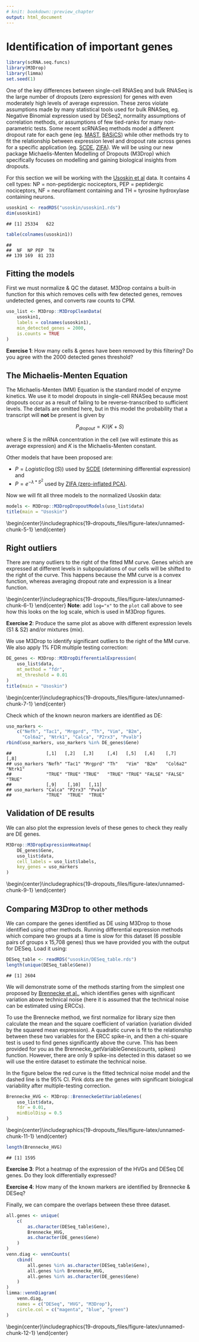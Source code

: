 ```yaml
---
# knit: bookdown::preview_chapter
output: html_document
---
```


# Identification of important genes



```r
library(scRNA.seq.funcs)
library(M3Drop)
library(limma)
set.seed(1)
```

One of the key differences between single-cell RNASeq and bulk RNASeq
is the large number of dropouts (zero expression) for genes with even
moderately high levels of average expression. These zeros violate
assumptions made by many statistical tools used for bulk RNASeq,
eg. Negative Binomial expression used by DESeq2, normality assumptions
of correlation methods, or assumptions of few tied-ranks for many
non-parametric tests. Some recent scRNASeq methods model a different
dropout rate for each gene (eg. [MAST](https://github.com/RGLab/MAST),
[BASiCS](https://github.com/catavallejos/TutorialBASiCS)) while other
methods try to fit the relationship between expression level and
dropout rate across genes for a specific application (eg. [SCDE](http://hms-dbmi.github.io/scde/),
[ZIFA](http://genomebiology.biomedcentral.com/articles/10.1186/s13059-015-0805-z)). We will be using our new package Michaelis-Menten Modelling of
Dropouts (M3Drop) which specifically focuses on modelling and gaining
biological insights from dropouts.

For this section we will be working with the [Usoskin et
al](http://www.nature.com/neuro/journal/v18/n1/full/nn.3881.html)
data. It contains 4 cell types: NP = non-peptidergic nociceptors, PEP
= peptidergic nociceptors, NF = neurofilament containing and TH =
tyrosine hydroxylase containing neurons.


```r
usoskin1 <- readRDS("usoskin/usoskin1.rds")
dim(usoskin1)
```

```
## [1] 25334   622
```

```r
table(colnames(usoskin1))
```

```
## 
##  NF  NP PEP  TH 
## 139 169  81 233
```

## Fitting the models

First we must normalize & QC the dataset. M3Drop contains a built-in
function for this which removes cells with few detected genes, removes
undetected genes, and converts raw counts to CPM.


```r
uso_list <- M3Drop::M3DropCleanData(
    usoskin1,
    labels = colnames(usoskin1),
    min_detected_genes = 2000,
    is.counts = TRUE
)
```

__Exercise 1__: How many cells & genes have been removed by this filtering? Do you agree with the 2000 detected genes threshold?

## The Michaelis-Menten Equation

The Michaelis-Menten (MM) Equation is the standard model of enzyme
kinetics. We use it to model dropouts in single-cell RNASeq because
most dropouts occur as a result of failing to be reverse-transcribed
to sufficient levels. The details are omitted here, but in this model
the probability that a transcript will __not__ be present is given by

$$P_{dropout} = K/(K + S)$$

where $S$ is the mRNA concentration in the cell (we will estimate this as average expression) and $K$ is the Michaelis-Menten constant. 


Other models that have been proposed are:

* $P=Logistic(\log(S))$ used by [SCDE](http://hms-dbmi.github.io/scde/) (determining differential expression) and
* $P=e^{-\lambda*S^2}$ used by [ZIFA (zero-inflated PCA)](http://genomebiology.biomedcentral.com/articles/10.1186/s13059-015-0805-z).

Now we will fit all three models to the normalized Usoskin data:

```r
models <- M3Drop::M3DropDropoutModels(uso_list$data)
title(main = "Usoskin")
```



\begin{center}\includegraphics{19-dropouts_files/figure-latex/unnamed-chunk-5-1} \end{center}

## Right outliers

There are many outliers to the right of the fitted MM curve. Genes
which are expressed at different levels in subpopulations of our cells
will be shifted to the right of the curve. This happens because the MM
curve is a convex function, whereas averaging dropout rate and
expression is a linear function.


\begin{center}\includegraphics{19-dropouts_files/figure-latex/unnamed-chunk-6-1} \end{center}
__Note__: add `log="x"` to the `plot` call above to see how this looks on the log scale, which is used in M3Drop figures. 

__Exercise 2__: Produce the same plot as above with different expression levels (S1 & S2) and/or mixtures (mix).

We use M3Drop to identify significant outliers to the right of the MM
curve. We also apply 1% FDR multiple testing correction:


```r
DE_genes <- M3Drop::M3DropDifferentialExpression(
    uso_list$data,
    mt_method = "fdr",
    mt_threshold = 0.01
) 
title(main = "Usoskin")
```



\begin{center}\includegraphics{19-dropouts_files/figure-latex/unnamed-chunk-7-1} \end{center}

Check which of the known neuron markers are identified as DE:

```r
uso_markers <- 
    c("Nefh", "Tac1", "Mrgprd", "Th", "Vim", "B2m", 
      "Col6a2", "Ntrk1", "Calca", "P2rx3", "Pvalb")
rbind(uso_markers, uso_markers %in% DE_genes$Gene) 
```

```
##             [,1]   [,2]   [,3]     [,4]   [,5]   [,6]    [,7]     [,8]   
## uso_markers "Nefh" "Tac1" "Mrgprd" "Th"   "Vim"  "B2m"   "Col6a2" "Ntrk1"
##             "TRUE" "TRUE" "TRUE"   "TRUE" "TRUE" "FALSE" "FALSE"  "TRUE" 
##             [,9]    [,10]   [,11]  
## uso_markers "Calca" "P2rx3" "Pvalb"
##             "TRUE"  "TRUE"  "TRUE"
```

## Validation of DE results

We can also plot the expression levels of these genes to check they really are DE genes.

```r
M3Drop::M3DropExpressionHeatmap(
    DE_genes$Gene,
    uso_list$data,
    cell_labels = uso_list$labels,
    key_genes = uso_markers
)
```



\begin{center}\includegraphics{19-dropouts_files/figure-latex/unnamed-chunk-9-1} \end{center}

## Comparing M3Drop to other methods

We can compare the genes identified as DE using M3Drop to those
identified using other methods. Running differential expression
methods which compare two groups at a time is slow for this dataset (6
possible pairs of groups x 15,708 genes) thus we have provided you
with the output for DESeq. Load it using:

```r
DESeq_table <- readRDS("usoskin/DESeq_table.rds")
length(unique(DESeq_table$Gene))
```

```
## [1] 2604
```

We will demonstrate some of the methods starting from the simplest one proposed by [Brennecke et al.](http://www.nature.com/nmeth/journal/v10/n11/full/nmeth.2645.html), which identifies genes with significant variation above technical noise (here it is assumed that the technical noise can be estimated using ERCCs).

To use the Brennecke method, we first normalize for library size then calculate
the mean and the square coefficient of variation (variation divided by
the squared mean expression). A quadratic curve is fit to the relationship
between these two variables for the ERCC spike-in, and then a chi-square test is used to find genes
significantly above the curve. This has been provided for you as the
Brennecke_getVariableGenes(counts, spikes) function. However, there are only 9 spike-ins detected in this dataset
so we will use the entire dataset to estimate the technical noise. 

In the figure below the red curve
is the fitted technical noise model and the dashed line is the 95%
CI. Pink dots are the genes with significant biological variability
after multiple-testing correction. 


```r
Brennecke_HVG <- M3Drop::BrenneckeGetVariableGenes(
    uso_list$data,
    fdr = 0.01,
    minBiolDisp = 0.5
)
```



\begin{center}\includegraphics{19-dropouts_files/figure-latex/unnamed-chunk-11-1} \end{center}

```r
length(Brennecke_HVG)
```

```
## [1] 1595
```

__Exercise 3__: Plot a heatmap of the expression of the HVGs and DESeq DE genes. Do they look differentially expressed?

__Exercise 4__: How many of the known markers are identified by Brennecke & DESeq?

Finally, we can compare the overlaps between these three dataset.


```r
all.genes <- unique(
    c(
        as.character(DESeq_table$Gene),
        Brennecke_HVG,
        as.character(DE_genes$Gene)
    )
)
venn.diag <- vennCounts(
    cbind(
        all.genes %in% as.character(DESeq_table$Gene),
        all.genes %in% Brennecke_HVG,
        all.genes %in% as.character(DE_genes$Gene)
    )
)
limma::vennDiagram(
    venn.diag,
    names = c("DESeq", "HVG", "M3Drop"),
    circle.col = c("magenta", "blue", "green")
)
```



\begin{center}\includegraphics{19-dropouts_files/figure-latex/unnamed-chunk-12-1} \end{center}
